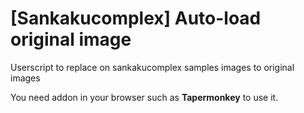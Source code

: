 # [Sankakucomplex] Auto-load original image
Userscript to replace on sankakucomplex samples images to original images

You need addon in your browser such as **Tapermonkey** to use it.
